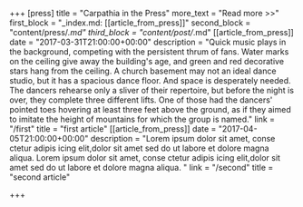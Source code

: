 +++
[press]
title = "Carpathia in the Press"
more_text = "Read more >>"
first_block = "_index.md: [[article_from_press]]"
second_block =  "content/press/*.md"
third_block =   "content/post/*.md"
[[article_from_press]]
date = "2017-03-31T21:00:00+00:00"
description = "Quick music plays in the background, competing with the persistent thrum of fans. Water marks on the ceiling give away the building's age, and green and red decorative stars hang from the ceiling. A church basement may not an ideal dance studio, but it has a spacious dance floor. And space is desperately needed. The dancers rehearse only a sliver of their repertoire, but before the night is over, they complete three different lifts. One of those had the dancers' pointed toes hovering at least three feet above the ground, as if they aimed to imitate the height of mountains for which the group is named."
link = "/first"
title = "first article"
[[article_from_press]]
date = "2017-04-05T21:00:00+00:00"
description = "Lorem ipsum dolor sit amet, conse ctetur adipis icing elit,dolor sit amet sed do ut labore et dolore magna aliqua. Lorem ipsum dolor sit amet, conse ctetur adipis icing elit,dolor sit amet sed do ut labore et dolore magna aliqua. "
link = "/second"
title = "second article"

+++